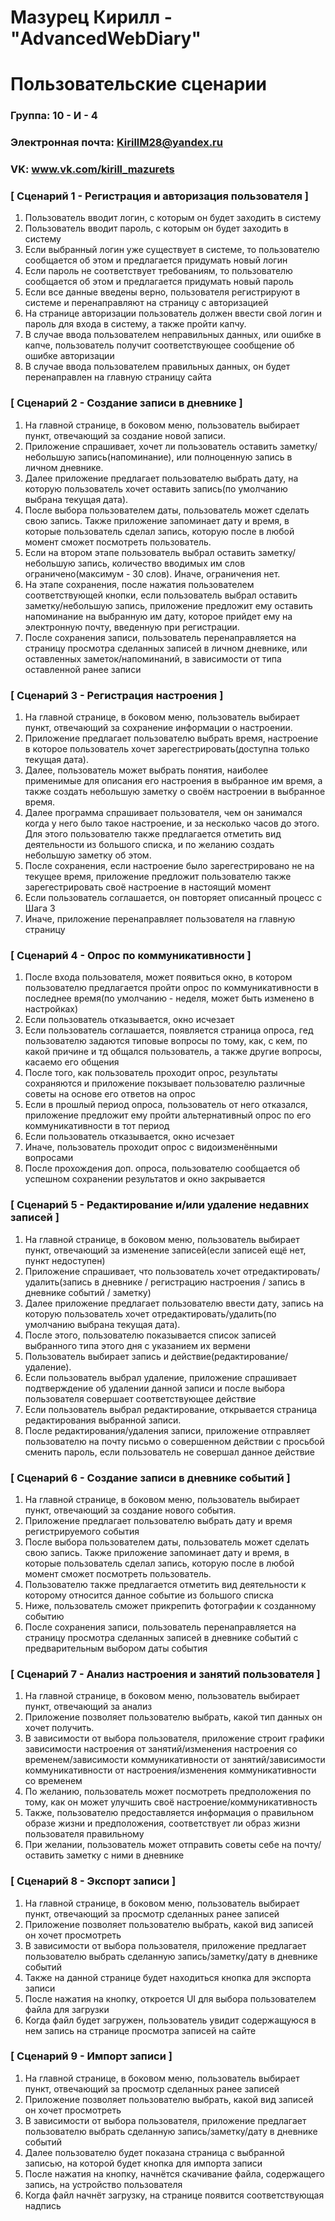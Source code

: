 # Мазурец Кирилл - "AdvancedWebDiary"
# Пользовательские сценарии

### Группа: 10 - И - 4
### Электронная почта: KirillM28@yandex.ru
### VK: www.vk.com/kirill_mazurets


### [ Сценарий 1 - Регистрация и авторизация пользователя ]

1. Пользователь вводит логин, с которым он будет заходить в систему
2. Пользователь вводит пароль, с которым он будет заходить в систему
3. Если выбранный логин уже существует в системе, то пользователю сообщается об этом и предлагается придумать новый логин
4. Если пароль не соответствует требованиям, то пользователю сообщается об этом и предлагается придумать новый пароль
5. Если все данные введены верно, пользователя регистрируют в системе и перенаправляют на страницу с авторизацией
6. На странице авторизации пользователь должен ввести свой логин и пароль для входа в систему, а также пройти капчу.
7. В случае ввода пользователем неправильных данных, или ошибке в капче, пользователь получит соответствующее сообщение об ошибке авторизации
8. В случае ввода пользователем правильных данных, он будет перенаправлен на главную страницу сайта

### [ Сценарий 2 - Создание записи в дневнике ]

1. На главной странице, в боковом меню, пользователь выбирает пункт, отвечающий за создание новой записи.
2. Приложение спрашивает, хочет ли пользователь оставить заметку/небольшую запись(напоминание), или полноценную запись в личном дневнике.
3. Далее приложение предлагает пользователю выбрать дату, на которую пользователь хочет оставить запись(по умолчанию выбрана текущая дата).
4. После выбора пользователем даты, пользователь может сделать свою запись. Также приложение запоминает дату и время, в которые пользователь сделал запись, которую после в любой момент сможет посмотреть пользователь.
5. Если на втором этапе пользователь выбрал оставить заметку/небольшую запись, количество вводимых им слов ограничено(максимум - 30 слов). Иначе, ограничения нет.
6. На этапе сохранения, после нажатия пользователем соответствующей кнопки, если пользователь выбрал оставить заметку/небольшую запись, приложение предложит ему оставить напоминание на выбранную им дату, которое прийдет ему на электронную почту, введенную при регистрации.
7. После сохранения записи, пользователь перенаправляется на страницу просмотра сделанных записей в личном дневнике, или оставленных заметок/напоминаний, в зависимости от типа оставленной ранее записи

### [ Сценарий 3 - Регистрация настроения ]

1. На главной странице, в боковом меню, пользователь выбирает пункт, отвечающий за сохранение информации о настроении.
2. Приложение предлагает пользователю выбрать время, настроение в которое пользователь хочет зарегестрировать(доступна только текущая дата).
3. Далее, пользователь может выбрать понятия, наиболее применимые для описания его настроения в выбранное им время, а также создать небольшую заметку о своём настроении в выбранное время.
4. Далее программа спрашивает пользователя, чем он занимался когда у него было такое настроение, и за несколько часов до этого. Для этого пользователю также предлагается отметить вид деятельности из большого списка, и по желанию создать небольшую заметку об этом.
5. После сохранения, если настроение было зарегестрировано не на текущее время, приложение предложит пользователю также зарегестрировать своё настроение в настоящий момент
6. Если пользователь соглашается, он повторяет описанный процесс с Шага 3
7. Иначе, приложение перенаправляет пользователя на главную страницу

### [ Сценарий 4 - Опрос по коммуникативности ]

1. После входа пользователя, может появиться окно, в котором пользователю предлагается пройти опрос по коммуникативности в последнее время(по умолчанию - неделя, может быть изменено в настройках)
2. Если пользователь отказывается, окно исчезает
3. Если пользователь соглашается, появляется страница опроса, гед пользователю задаются типовые вопросы по тому, как, с кем, по какой причине и тд общался пользователь, а также другие вопросы, касаемо его общения
4. После того, как пользователь проходит опрос, результаты сохраняются и приложение покзывает пользователю различные советы на основе его ответов на опрос
5. Если в прошлый период опроса, пользователь от него отказался, приложение предложит ему пройти альтернативный опрос по его коммуникативности в тот период
6. Если пользователь отказывается, окно исчезает
7. Иначе, пользователь проходит опрос с видоизменёнными вопросами
8. После прохождения доп. опроса, пользователю сообщается об успешном сохранении результатов и окно закрывается

### [ Сценарий 5 - Редактирование и/или удаление недавних записей ]

1. На главной странице, в боковом меню, пользователь выбирает пункт, отвечающий за изменение записей(если записей ещё нет, пункт недоступен)
2. Приложение спрашивает, что пользователь хочет отредактировать/удалить(запись в дневнике / регистрацию настроения / запись в дневнике событий / заметку)
3. Далее приложение предлагает пользователю ввести дату, запись на которую пользователь хочет отредактировать/удалить(по умолчанию выбрана текущая дата).
4. После этого, пользователю показывается список записей выбранного типа этого дня с указанием их вермени
5. Пользователь выбирает запись и действие(редактирование/удаление).
6. Если пользователь выбрал удаление, приложение спрашивает подтверждение об удалении данной записи и после выбора пользователя совершает соответствующее действие
7. Если пользователь выбрал редактирование, открывается страница редактирования выбранной записи.
8. После редактирования/удаления записи, приложение отправляет пользователю на почту письмо о совершенном действии с просьбой сменить пароль, если пользователь не совершал данное действие

### [ Сценарий 6 - Создание записи в дневнике событий ]

1. На главной странице, в боковом меню, пользователь выбирает пункт, отвечающий за создание нового события.
2. Приложение предлагает пользователю выбрать дату и время регистрируемого события
3. После выбора пользователем даты, пользователь может сделать свою запись. Также приложение запоминает дату и время, в которые пользователь сделал запись, которую после в любой момент сможет посмотреть пользователь.
4. Пользователю также предлагается отметить вид деятельности к которому относится данное событие из большого списка
5. Ниже, пользователь сможет прикрепить фотографии к созданному событию
6. После сохранения записи, пользователь перенаправляется на страницу просмотра сделанных записей в дневнике событий с предварительным выбором даты события

### [ Сценарий 7 - Анализ настроения и занятий пользователя ]

1. На главной странице, в боковом меню, пользователь выбирает пункт, отвечающий за анализ
2. Приложение позволяет пользователю выбрать, какой тип данных он хочет получить. 
3. В зависимости от выбора пользователя, приложение строит графики зависимости настроения от занятий/изменения настроения со временем/зависимости коммуникативности от занятий/зависимости коммуникативности от настроения/изменения коммуникативности со временем
4. По желанию, пользователь может посмотреть предположения по тому, как он может улучшить своё настроение/коммуникативность
5. Также, пользователю предоставляется информация о правильном образе жизни и предположения, соответствует ли образ жизни пользователя правильному
6. При желании, пользователь может отправить советы себе на почту/оставить заметку с ними в дневнике

### [ Сценарий 8 - Экспорт записи ]

1. На главной странице, в боковом меню, пользователь выбирает пункт, отвечающий за просмотр сделанных ранее записей
2. Приложение позволяет пользователю выбрать, какой вид записей он хочет просмотреть
3. В зависимости от выбора пользователя, приложение предлагает пользователю выбрать сделанную запись/заметку/дату в дневнике событий
4. Также на данной странице будет находиться кнопка для экспорта записи
5. После нажатия на кнопку, откроется UI для выбора пользователем файла для загрузки
6. Когда файл будет загружен, пользователь увидит содержащуюся в нем запись на странице просмотра записей на сайте

### [ Сценарий 9 - Импорт записи ]

1. На главной странице, в боковом меню, пользователь выбирает пункт, отвечающий за просмотр сделанных ранее записей
2. Приложение позволяет пользователю выбрать, какой вид записей он хочет просмотреть
3. В зависимости от выбора пользователя, приложение предлагает пользователю выбрать сделанную запись/заметку/дату в дневнике событий
4. Далее пользователю будет показана страница с выбранной записью, на которой будет кнопка для импорта записи
5. После нажатия на кнопку, начнётся скачивание файла, содержащего запись, на устройство пользователя
6. Когда файл начнёт загрузку, на странице появится соответствующая надпись
